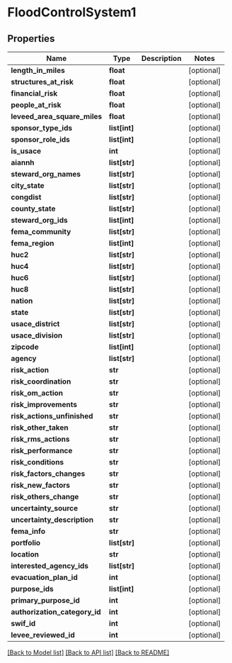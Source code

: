 # FloodControlSystem1

## Properties
Name | Type | Description | Notes
------------ | ------------- | ------------- | -------------
**length_in_miles** | **float** |  | [optional] 
**structures_at_risk** | **float** |  | [optional] 
**financial_risk** | **float** |  | [optional] 
**people_at_risk** | **float** |  | [optional] 
**leveed_area_square_miles** | **float** |  | [optional] 
**sponsor_type_ids** | **list[int]** |  | [optional] 
**sponsor_role_ids** | **list[int]** |  | [optional] 
**is_usace** | **int** |  | [optional] 
**aiannh** | **list[str]** |  | [optional] 
**steward_org_names** | **list[str]** |  | [optional] 
**city_state** | **list[str]** |  | [optional] 
**congdist** | **list[str]** |  | [optional] 
**county_state** | **list[str]** |  | [optional] 
**steward_org_ids** | **list[int]** |  | [optional] 
**fema_community** | **list[str]** |  | [optional] 
**fema_region** | **list[int]** |  | [optional] 
**huc2** | **list[str]** |  | [optional] 
**huc4** | **list[str]** |  | [optional] 
**huc6** | **list[str]** |  | [optional] 
**huc8** | **list[str]** |  | [optional] 
**nation** | **list[str]** |  | [optional] 
**state** | **list[str]** |  | [optional] 
**usace_district** | **list[str]** |  | [optional] 
**usace_division** | **list[str]** |  | [optional] 
**zipcode** | **list[int]** |  | [optional] 
**agency** | **list[str]** |  | [optional] 
**risk_action** | **str** |  | [optional] 
**risk_coordination** | **str** |  | [optional] 
**risk_om_action** | **str** |  | [optional] 
**risk_improvements** | **str** |  | [optional] 
**risk_actions_unfinished** | **str** |  | [optional] 
**risk_other_taken** | **str** |  | [optional] 
**risk_rms_actions** | **str** |  | [optional] 
**risk_performance** | **str** |  | [optional] 
**risk_conditions** | **str** |  | [optional] 
**risk_factors_changes** | **str** |  | [optional] 
**risk_new_factors** | **str** |  | [optional] 
**risk_others_change** | **str** |  | [optional] 
**uncertainty_source** | **str** |  | [optional] 
**uncertainty_description** | **str** |  | [optional] 
**fema_info** | **str** |  | [optional] 
**portfolio** | **list[str]** |  | [optional] 
**location** | **str** |  | [optional] 
**interested_agency_ids** | **list[str]** |  | [optional] 
**evacuation_plan_id** | **int** |  | [optional] 
**purpose_ids** | **list[int]** |  | [optional] 
**primary_purpose_id** | **int** |  | [optional] 
**authorization_category_id** | **int** |  | [optional] 
**swif_id** | **int** |  | [optional] 
**levee_reviewed_id** | **int** |  | [optional] 

[[Back to Model list]](../README.md#documentation-for-models) [[Back to API list]](../README.md#documentation-for-api-endpoints) [[Back to README]](../README.md)


